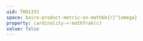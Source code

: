 ```yaml
---
uid: T001333
space: baire-product-metric-on-mathbb{r}^{omega}
property: cardinality-<-mathfrak(c)
value: false
---
```

